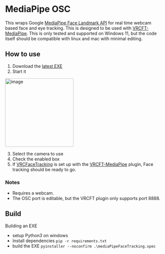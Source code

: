 # MediaPipe OSC

This wraps Google [MediaPipe Face Landmark API](https://developers.google.com/mediapipe/solutions/vision/face_landmarker) for real time webcam based face and eye tracking. This is designed to be used with [VRCFT-MediaPipe](https://github.com/Codel1417/VRCFT-MediaPipe). This is only tested and supported on Windows 11, but the code itself should be compatible with linux and mac with minimal editing.

## How to use

1. Download the [latest EXE](https://github.com/Codel1417/MediaPipe-OSC/releases)
2. Start it
<img width="221" alt="image" src="https://github.com/Codel1417/MediaPipe-OSC/assets/13484789/6992e38d-ee15-46bb-976d-7a0db81cd907">

3. Select the camera to use
4. Check the enabled box
5. If [VRCFaceTracking](https://github.com/benaclejames/VRCFaceTracking) is set up with the [VRCFT-MediaPipe](https://github.com/Codel1417/VRCFT-MediaPipe) plugin, Face tracking should be ready to go.

### Notes

- Requires a webcam.
- The OSC port is editable, but the VRCFT plugin only supports port 8888.

## Build
Building an EXE
- setup Python3 on windows
- Install dependencies `pip -r requirements.txt`
- build the EXE `pyinstaller --noconfirm .\mediaPipeFaceTracking.spec`
